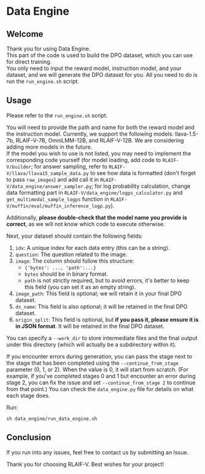 # Data Engine

## Welcome
Thank you for using Data Engine.  
This part of the code is used to build the DPO dataset, which you can use for direct training.  
You only need to input the reward model, instruction model, and your dataset, and we will generate the DPO dataset for you. All you need to do is run the `run_engine.sh` script.

## Usage
Please refer to the `run_engine.sh` script.

You will need to provide the path and name for both the reward model and the instruction model. Currently, we support the following models: llava-1.5-7b, RLAIF-V-7B, OmniLMM-12B, and RLAIF-V-12B. We are considering adding more models in the future. \
If the model you wish to use is not listed, you may need to implement the corresponding code yourself (for model loading, add code to `RLAIF-V/builder`; for answer sampling, refer to `RLAIF-V/llava/llava15_sample_data.py` to see how data is formatted (don't forget to pass `raw_images`) and add call it in `RLAIF-V/data_engine/answer_sampler.py`; for log probability calculation, change data formatting part in `RLAIF-V/data_engine/logps_calculator.py` and `get_multimodal_sample_logps` function in `RLAIF-V/muffin/eval/muffin_inference_logp.py`).

Additionally, **please double-check that the model name you provide is correct**, as we will not know which code to execute otherwise.

Next, your dataset should contain the following fields:
1. `idx`: A unique index for each data entry (this can be a string).
2. `question`: The question related to the image.
3. `image`: The column should follow this structure:
   - `{'bytes': ..., 'path':...}`
   - `bytes` should be in binary format.
   - `path` is not strictly required, but to avoid errors, it's better to keep this field (you can set it as an empty string).
4. `image_path`: This field is optional; we will retain it in your final DPO dataset.
5. `ds_name`: This field is also optional; it will be retained in the final DPO dataset.
6. `origin_split`: This field is optional, but **if you pass it, please ensure it is in JSON format**. It will be retained in the final DPO dataset.

You can specify a `--work_dir` to store intermediate files and the final output under this directory (which will actually be a subdirectory within it).

If you encounter errors during generation, you can pass the stage next to the stage that has been completed using the `--continue_from_stage` parameter (0, 1, or 2). When the value is 0, it will start from scratch. (For example, if you've completed stages 0 and 1 but encounter an error during stage 2, you can fix the issue and set `--continue_from_stage 2` to continue from that point.) You can check the `data_engine.py` file for details on what each stage does.

Run:
```shell
sh data_engine/run_data_engine.sh
```

## Conclusion
If you run into any issues, feel free to contact us by submitting an Issue.

Thank you for choosing RLAIF-V. Best wishes for your project!
